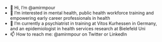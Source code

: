 - 👋 Hi, I’m @amirmpour
- 👀 I’m interested in mental health, public health workforce training and empowering early career professionals in health
- 🌱 I’m currently a psychiatrist in training at Vitos Kurhessen in Germany, and an epidemiologist in health services research at Bielefeld Uni
- 📫 How to reach me: @amirmpour on Twitter or LinkedIn

<!---
amirmpour/amirmpour is a ✨ special ✨ repository because its `README.md` (this file) appears on your GitHub profile.
You can click the Preview link to take a look at your changes.
Parked for alter: - 💞️ I’m looking to collaborate on all things 
--->
